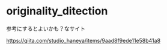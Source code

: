# originality_ditection
参考にするとよいかも？なサイト

https://qiita.com/studio_haneya/items/9aad8f9ede11e58b41a8
